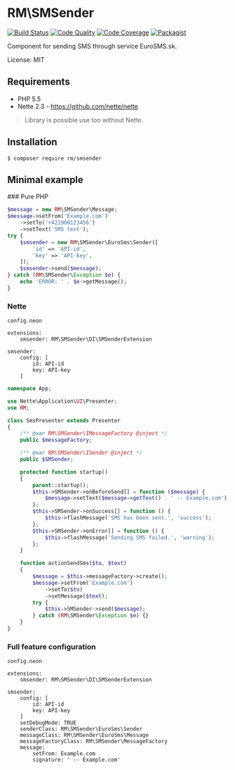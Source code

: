 RM\SMSender
==========

[![Build Status](https://scrutinizer-ci.com/g/romanmatyus/SMSender/badges/build.png?b=master)](https://scrutinizer-ci.com/g/romanmatyus/SMSender/build-status/master)
[![Code Quality](https://scrutinizer-ci.com/g/romanmatyus/SMSender/badges/quality-score.png?b=master)](https://scrutinizer-ci.com/g/romanmatyus/SMSender/)
[![Code Coverage](https://scrutinizer-ci.com/g/romanmatyus/SMSender/badges/coverage.png?b=master)](https://scrutinizer-ci.com/g/romanmatyus/SMSender/)
[![Packagist](https://img.shields.io/packagist/v/rm/smsender.svg)](https://packagist.org/packages/rm/smsender)

Component for sending SMS through service EuroSMS.sk.

License: MIT

Requirements
------------
- PHP 5.5
- Nette 2.3 - https://github.com/nette/nette

> Library is possible use too without Nette.


Installation
-----------

```
$ composer require rm/smsender
```

Minimal example
---------------

### Pure PHP

```php
$message = new RM\SMSender\Message;
$message->setFrom('Example.com')
	->setTo('+421900123456')
	->setText('SMS text');
try {
	$smsender = new RM\SMSender\EuroSms\Sender([
		'id' => 'API-id',
		'key' => 'API-key',
	]);
	$smsender->send($message);
} catch (RM\SMSender\Exception $e) {
	echo 'ERROR: ' . $e->getMessage();
}
```

### Nette

`config.neon`

```neon
extensions:
	smsender: RM\SMSender\DI\SMSenderExtension

smsender:
	config:	[
		id: API-id
		key: API-key
	]
```

```php
namespace App;

use Nette\Application\UI\Presenter;
use RM;

class SmsPresenter extends Presenter
{
	/** @var RM\SMSender\IMessageFactory @inject */
	public $messageFactory;

	/** @var RM\SMSender\ISender @inject */
	public $SMSender;

	protected function startup()
	{
		parent::startup();
		$this->SMSender->onBeforeSend[] = function ($message) {
			$message->setText($message->getText() . ' -- Example.com');
		};
		$this->SMSender->onSuccess[] = function () {
			$this->flashMessage('SMS has been sent.', 'success');
		};
		$this->SMSender->onError[] = function () {
			$this->flashMessage('Sending SMS failed.', 'warning');
		};
	}

	function actionSendSms($to, $text)
	{
		$message = $this->messageFactory->create();
		$message->setFrom('Example.com')
			->setTo($to)
			->setMessage($text);
		try {
			$this->SMSender->send($message);
		} catch (RM\SMSender\Exception $e) {}
	}
}
```

### Full feature configuration

`config.neon`

```neon
extensions:
	smsender: RM\SMSender\DI\SMSenderExtension

smsender:
	config:	[
		id: API-id
		key: API-key
	]
	setDebugMode: TRUE
	senderClass: RM\SMSender\EuroSms\Sender
	messageClass: RM\SMSender\EuroSms\Message
	messageFactoryClass: RM\SMSender\MessageFactory
	message:
		setFrom: Example.com
		signature: ' -- Example.com'
```
